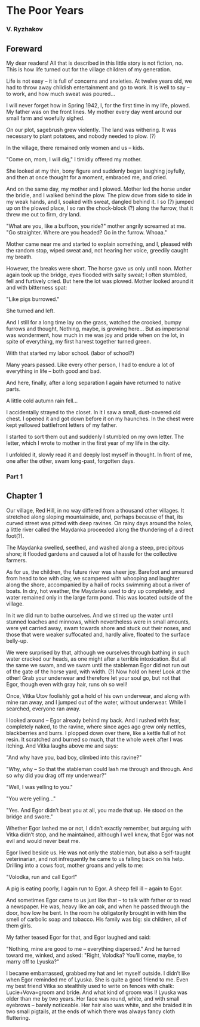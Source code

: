 # The Poor Years
### V. Ryzhakov

## Foreward

My dear readers! All that is described in this little story is not fiction, no. This is how life turned out for the village children of my generation.

Life is not easy – it is full of concerns and anxieties. At twelve years old, we had to throw away childish entertainment and go to work. It is well to say – to work, and how much sweat was poured...

I will never forget how in Spring 1942, I, for the first time in my life, plowed. My father was on the front lines. My mother every day went around our small farm and woefully sighed.

On our plot, sagebrush grew violently. The land was withering. It was necessary to plant potatoes, and nobody needed to plow. (?)

In the village, there remained only women and us – kids.

"Come on, mom, I will dig," I timidly offered my mother.

She looked at my thin, bony figure and suddenly began laughing joyfully, and then at once thought for a moment, embraced me, and cried.

And on the same day, my mother and I plowed. Mother led the horse under the bridle, and I walked behind the plow. The plow dove from side to side in my weak hands, and I, soaked with sweat, dangled behind it. I so (?) jumped up on the plowed place, I so ran the chock-block (?) along the furrow, that it threw me out to firm, dry land.

"What are you, like a buffoon, you ride?" mother angrily screamed at me. "Go straighter. Where are you headed? Go in the furrow. Whoaa."

Mother came near me and started to explain something, and I, pleased with the random stop, wiped sweat and, not hearing her voice, greedily caught my breath.

However, the breaks were short. The horse gave us only until noon. Mother again took up the bridge, eyes flooded with salty sweat; I often stumbled, fell and furtively cried. But here the lot was plowed. Mother looked around it and with bitterness spat:

"Like pigs burrowed."

She turned and left.

And I still for a long time lay on the grass, watched the crooked, bumpy furrows and thought, Nothing, maybe, is growing here... But as impersonal was wonderment, how much in me was joy and pride when on the lot, in spite of everything, my first harvest together turned green.

With that started my labor school. (labor of school?)

Many years passed. Like every other person, I had to endure a lot of everything in life – both good and bad.

And here, finally, after a long separation I again have returned to native parts.

A little cold autumn rain fell...

I accidentally strayed to the closet. In it I saw a small, dust-covered old chest. I opened it and got down before it on my haunches. In the chest were kept yellowed battlefront letters of my father.

I started to sort them out and suddenly I stumbled on my own letter. The letter, which I wrote to mother in the first year of my life in the city.

I unfolded it, slowly read it and deeply lost myself in thought. In front of me, one after the other, swam long-past, forgotten days.


### Part 1

## Chapter 1

Our village, Red Hill, in no way differed from a thousand other villages. It stretched along sloping mountainside, and, perhaps because of that, its curved street was pitted with deep ravines. On rainy days around the holes, a little river called the Maydanka proceeded along the thundering of a direct foot(?).

The Maydanka swelled, seethed, and washed along a steep, precipitous shore; it flooded gardens and caused a lot of hassle for the collective farmers.

As for us, the children, the future river was sheer joy. Barefoot and smeared from head to toe with clay, we scampered with whooping and laughter  along the shore, accompanied by a hail of rocks swimming about a river of boats. In dry, hot weather, the Maydanka used to dry up completely, and water remained only in the large farm pond. This was located outside of the village.

In it we did run to bathe ourselves. And we stirred up the water until stunned loaches and minnows, which nevertheless were in small amounts, were yet carried away, swam towards shore and stuck out their noses, and those that were weaker suffocated and, hardly alive, floated to the surface belly-up.

We were surprised by that, although we ourselves through bathing in such water cracked our heads, as one might after a terrible intoxication. But all the same we swam, and we swam until the stableman Egor did not run out of the gate of the horse yard, with width. (?) Now hold on here! Look at the other! Grab your underwear and therefore let your soul go, but not that Egor, though even with gray hair, runs oh so well!

Once, Vitka Utov foolishly got a hold of his own underwear, and along with mine ran away, and I jumped out of the water, without underwear. While I searched, everyone ran away.

I looked around – Egor already behind my back. And I rushed with fear, completely naked, to the ravine, where since ages ago grew only nettles, blackberries and burrs. I plopped down over there, like a kettle full of hot resin. It scratched and burned so much, that the whole week after I was itching. And Vitka laughs above me and says:

"And why have you, bad boy, climbed into this ravine?"

"Why, why – So that the stableman could lash me through and through. And so why did you drag off my underwear?"

"Well, I was yelling to you."

"You were yelling..."

"Yes. And Egor didn’t beat you at all, you made that up. He stood on the bridge and swore."

Whether Egor lashed me or not, I didn’t exactly remember, but arguing with Vitka didn’t stop, and he maintained, although I well knew, that Egor was not evil and would never beat me.

Egor lived beside us. He was not only the stableman, but also a self-taught veterinarian, and not infrequently he came to us falling back on his help. Drilling into a cows foot, mother groans and yells to me:

"Volodka, run and call Egor!"

A pig is eating poorly, I again run to Egor. A sheep fell ill – again to Egor.

And sometimes Egor came to us just like that – to talk with father or to read a newspaper. He was, heavy like an oak, and when he passed through the door, how low he bent. In the room he obligatorily brought in with him the smell of carbolic soap and tobacco. His family was big: six children, all of them girls.

My father teased Egor for that, and Egor laughed and said:

"Nothing, mine are good to me – everything dispersed." And he turned toward me, winked, and asked: "Right, Volodka? You’ll come, maybe, to marry off to Lyuska?"

I became embarrassed, grabbed my hat and let myself outside. I didn’t like when Egor reminded me of Lyuska. She is quite a good friend to me. Even my best friend Vitka so stealthily used to write on fences with chalk: Lucie+Vova=groom and bride. And what kind of groom was I! Lyuska was older than me by two years. Her face was round, white, and with small eyebrows – barely noticeable. Her hair also was white, and she braided it in two small pigtails, at the ends of which there was always fancy cloth fluttering.


